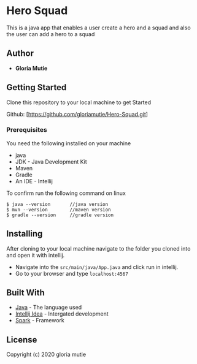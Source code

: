 # Hero Squad

This is a java app that enables a user create a hero and a squad and also the user can add a hero to a squad
## Author

* **Gloria Mutie** 


## Getting Started

Clone this repository to your local machine to get Started

Github: [https://github.com/gloriamutie/Hero-Squad.git]

### Prerequisites

You need the following installed on your machine
- java
- JDK - Java Development Kit
- Maven
- Gradle
- An IDE - Intellij


To confirm run the following command on linux
```
$ java --version       //java version
$ mvn --version        //maven version
$ gradle --version     //gradle version
```

## Installing

After cloning to your local machine navigate to the folder you cloned into and open it with intellij.
* Navigate into the ``` src/main/java/App.java ``` and click run in intellij.
* Go to your browser and type ``` localhost:4567 ```




## Built With

* [Java](https://www.java.com/) - The language used
* [Intellij Idea](https://www.jetbrains.com/idea/) - Intergated development
* [Spark]() - Framework


## License

Copyright (c) 2020 gloria mutie



